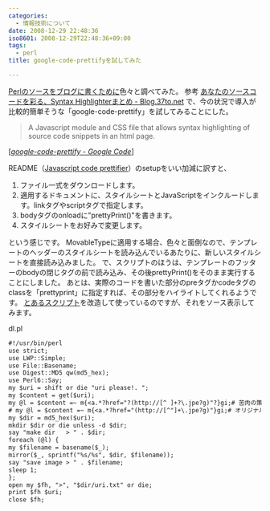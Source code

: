 ```yaml
---
categories:
  - 情報技術について
date: 2008-12-29 22:48:36
iso8601: 2008-12-29T22:48:36+09:00
tags:
  - perl
title: google-code-prettifyを試してみた

---
```


<p><a href="https://www.nqou.net/2008/11/21/005233">Perlのソースをブログに書くために</a>色々と調べてみた。
参考
<a href="http://blog.37to.net/2007/06/syntax_highlighter/">あなたのソースコードを彩る、Syntax Highlighterまとめ - Blog.37to.net</a>
で、今の状況で導入が比較的簡単そうな「google-code-prettify」を試してみることにした。</p>

<blockquote cite="http://code.google.com/p/google-code-prettify/" title="google-code-prettify - Google Code" class="blockquote"><p>A Javascript module and CSS file that allows syntax highlighting of source code snippets in an html page.</p></blockquote>

<div class="cite">[<cite><a href="http://code.google.com/p/google-code-prettify/">google-code-prettify - Google Code</a></cite>]</div>

<p>README（<a href="http://google-code-prettify.googlecode.com/svn/trunk/README.html">Javascript code prettifier</a>）のsetupをいい加減に訳すと、</p>

<ol>
<li>ファイル一式をダウンロードします。</li>
<li>適用するドキュメントに、スタイルシートとJavaScriptをインクルードします。linkタグやscriptタグで指定します。</li>
<li>bodyタグのonloadに"prettyPrint()"を書きます。</li>
<li>スタイルシートをお好みで変更します。</li>
</ol>

<p>という感じです。
MovableTypeに適用する場合、色々と面倒なので、テンプレートのヘッダーのスタイルシートを読み込んでいるあたりに、新しいスタイルシートを直接読み込みました。
で、スクリプトのほうは、テンプレートのフッターのbodyの閉じタグの前で読み込み、その後prettyPrint()をそのまま実行することにしました。
あとは、実際のコードを書いた部分のpreタグかcodeタグのclassを「prettyprint」に指定すれば、その部分をハイライトしてくれるようです。
<a href="http://perl-users.jp/articles/advent-calendar/2008/08.html">とあるスクリプト</a>を改造して使っているのですが、それをソース表示してみます。</p>

<p>
dl.pl</p>

```default
#!/usr/bin/perl
use strict;
use LWP::Simple;
use File::Basename;
use Digest::MD5 qw(md5_hex);
use Perl6::Say;
my $uri = shift or die "uri please!. ";
my $content = get($uri);
my @l = $content =~ m{<a.*?href="?(http://[^ ]+?\.jpe?g)"?}gi;# 苦肉の策
# my @l = $content =~ m{<a.*?href="(http://[^"]+\.jpe?g)"}gi;# オリジナル
my $dir = md5_hex($uri);
mkdir $dir or die unless -d $dir;
say "make dir   > " . $dir;
foreach (@l) {
my $filename = basename($_);
mirror($_, sprintf("%s/%s", $dir, $filename));
say "save image > " . $filename;
sleep 1;
};
open my $fh, ">", "$dir/uri.txt" or die;
print $fh $uri;
close $fh;
```
    	